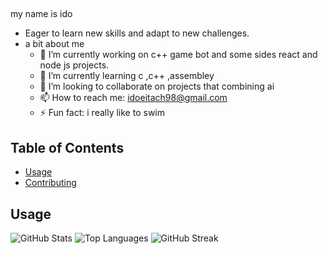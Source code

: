 ##
my name is ido 
- Eager to learn new skills and adapt to new challenges. 
- a bit about me 
  - 🔭 I’m currently working on c++ game bot and some sides react and node js projects.
  - 🌱 I’m currently learning c ,c++ ,assembley
  - 👯 I’m looking to collaborate on projects that combining ai  
  - 📫 How to reach me: idoeitach98@gmail.com 
  - ⚡ Fun fact: i really like to swim 

## Table of Contents
- [Usage](#usage)
- [Contributing](#contributing)

## Usage
![GitHub Stats](https://github-readme-stats.vercel.app/api?username=IdoEitach&show_icons=true)
![Top Languages](https://github-readme-stats.vercel.app/api/top-langs/?username=IdoEitach&layout=compact)
![GitHub Streak](https://github-readme-streak-stats.herokuapp.com/?user=IdoEitach)


